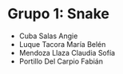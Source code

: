 # Grupo 1: Snake
- Cuba Salas Angie
- Luque Tacora María Belén
- Mendoza Llaza Claudia Sofía
- Portillo Del Carpio Fabián
